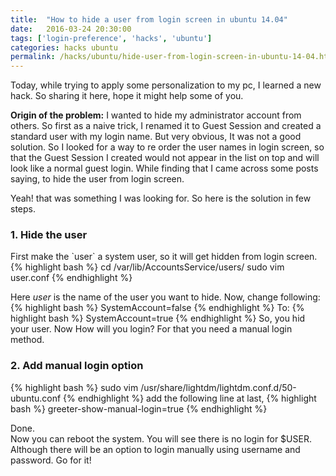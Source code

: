 ```yaml
---
title:  "How to hide a user from login screen in ubuntu 14.04"
date:   2016-03-24 20:30:00
tags: ['login-preference', 'hacks', 'ubuntu']
categories: hacks ubuntu 
permalink: /hacks/ubuntu/hide-user-from-login-screen-in-ubuntu-14-04.html
---
```

<p>
Today, while trying to apply some personalization to my pc, I learned a new hack. So sharing it here, hope it might help some of you.
</p>
<p>
<strong>Origin of the problem:</strong> I wanted to hide my administrator account from others. So first as a naive trick, I renamed it to Guest Session and created a standard user with my login name. But very obvious, It was not a good solution. So I looked for a way to re order the user names in login screen, so that the Guest Session I created would not appear in the list on top and will look like a normal guest login. While finding that I came across some posts saying, to hide the user from login screen.
</p>
<p>Yeah! that was something I was looking for. So here is the solution in few steps.</p>
<p>
<h3> <b>1. Hide the user</b> </h3>
First make the `user` a system user, so it will get hidden from login screen.
{% highlight bash %}
cd /var/lib/AccountsService/users/
sudo vim user.conf
{% endhighlight %}
</p>
<p>
Here <i>user</i> is the name of the user you want to hide.
Now, change following:
{% highlight bash %}
SystemAccount=false
{% endhighlight %}
To:
{% highlight bash %}
SystemAccount=true
{% endhighlight %}
So, you hid your user. Now How will you login? For that you need a manual login method.
</p>
<p>
<h3> <b>2. Add manual login option</b> </h3>
</p>
<p>
{% highlight bash %}
sudo vim /usr/share/lightdm/lightdm.conf.d/50-ubuntu.conf
{% endhighlight %}
add the following line at last,
{% highlight bash %}
greeter-show-manual-login=true
{% endhighlight %}
</p>
<p>
Done.<br> 
Now you can reboot the system. You will see there is no login for $USER. Although there will be an option to login manually using username and password. Go for it!
</p>
